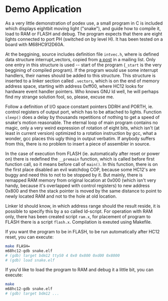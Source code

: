 # Demo Application

As a very little demonstration of podex use, a small program in C is included which displays eightbit moving light ("snake"), and guide how to compile it, load to RAM or FLASH and debug. The program expects that there are eight lights connected to port PH (switched on by level H). It has been tested on a board with M68HC912D60A.

At the beggining, source includes definition file `intvec.h`, where is defined data structure interrupt_vectors, copied from [a post](https://groups.yahoo.com/neo/groups/gnu-m68hc11/conversations/topics/4010) in a mailing list. Only one entry in this structure is used -- start of the program (`_start` is the very beggining of compiled program). If the program would use some interrupt handlers, their names should be added to this structure. This structure is inserted to a linker section called `.vectors`, which is on the end of memory address space, starting with address 0xff00, where HC12 looks for hardware event handler pointers. Who knows GNU ld well, he will perhaps find my strange solution fool, so, please, excuse me.

Follow a definition of I/O space constant pointers DDRH and PORTH, ie. control registers of output port, which has to be attached to lights. Function `sleep()` does a delay by thousands repetitions of nothing to get a speed of snake's motion reasonable. The eternal loop of main program contains no magic, only a very weird expression of rotation of eight bits, which isn't (at least in current version) optimized to a rotation instruction by gcc, what a wonder, gcc places this ugly thing in output verbatim. If anybody suffers from this, there is no problem to insert a piece of assembler in source.

In the case of execution from FLASH (ie. automatically after reset or power on) there is redefined the `__premain` function, which is called before first function call, so it means before call of `main()`. In this function, there is on the first place disabled an evil watchdog COP, because some HC12's are buggy and need this to not to be stopped by it. But mainly, there is remapped RAM memory from original location at 0x000 (which isn't very handy, because it's overlapped with control registers) to new address 0x800 and then the stack pointer is moved by the same distance to point to newly located RAM and not to the hole at old location.

Linker ld should know, in which address range should the result reside, it is possible to specify this by a so called ld-script. For operation with RAM only, there has been created script `ram.x`, for placement of program to FLASH there is a script `flash.x`. Compilation is exeuted using Makefile.

If you want the program to be in FLASH, to be run automatically after HC12 reset, you can execute:

```bash
make FLASH=
m68hc12-gdb snake.elf
# (gdb) target bdm12 ttyS0 4 0x0 0x800 0xd00 0x8000
# (gdb) load snake.elf
```

If you'd like to load the program to RAM and debug it a little bit, you can execute:

```bash
make
m68hc12-gdb snake.elf
# (gdb) target bdm12 ...
```
